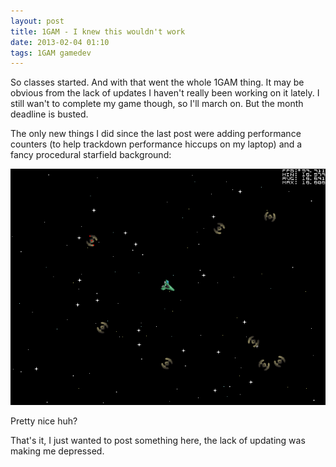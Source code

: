```yaml
---
layout: post
title: 1GAM - I knew this wouldn't work
date: 2013-02-04 01:10
tags: 1GAM gamedev
---
```


So classes started. And with that went the whole 1GAM thing. It may be obvious from the lack of updates I haven't really been working on it lately. I still wan't to complete my game though, so I'll march on. But the month deadline is busted.

The only new things I did since the last post were adding performance counters (to help trackdown performance hiccups on my laptop) and a fancy procedural starfield background:

![SpaceCrawler](/images/2013-02-04-SpaceCrawler-shot01.png)

Pretty nice huh?

That's it, I just wanted to post something here, the lack of updating was making me depressed.
